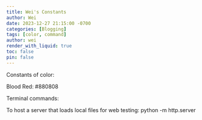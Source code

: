 ```yaml
---
title: Wei's Constants
author: Wei
date: 2023-12-27 21:15:00 -0700
categories: [Blogging]
tags: [color, command]
author: wei
render_with_liquid: true
toc: false
pin: false
---
```



Constants of color:

Blood Red: #880808

Terminal commands:

To host a server that loads local files for web testing:
python -m http.server